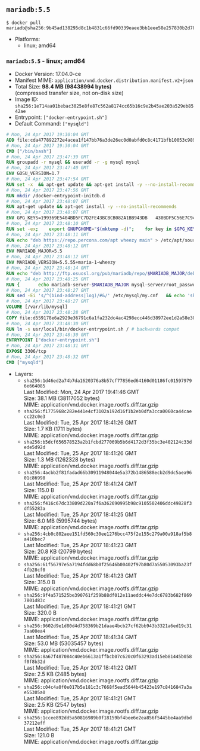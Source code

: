 ## `mariadb:5.5`

```console
$ docker pull mariadb@sha256:9b45ad138295d8c1b4831c66fd90339eaee3bb1eee58e257830b2d78fa11b471
```

-	Platforms:
	-	linux; amd64

### `mariadb:5.5` - linux; amd64

-	Docker Version: 17.04.0-ce
-	Manifest MIME: `application/vnd.docker.distribution.manifest.v2+json`
-	Total Size: **98.4 MB (98438994 bytes)**  
	(compressed transfer size, not on-disk size)
-	Image ID: `sha256:1e714aa01bebac3025e8fe87c562a8174cc65b16c9e2b45ae203a529eb8542ae`
-	Entrypoint: `["docker-entrypoint.sh"]`
-	Default Command: `["mysqld"]`

```dockerfile
# Mon, 24 Apr 2017 19:30:04 GMT
ADD file:cda477892272e4acea1f147bb76a3de26ec0d0abfd0c8c4171bfb10053c98985 in / 
# Mon, 24 Apr 2017 19:30:04 GMT
CMD ["/bin/bash"]
# Mon, 24 Apr 2017 23:47:39 GMT
RUN groupadd -r mysql && useradd -r -g mysql mysql
# Mon, 24 Apr 2017 23:47:40 GMT
ENV GOSU_VERSION=1.7
# Mon, 24 Apr 2017 23:47:54 GMT
RUN set -x 	&& apt-get update && apt-get install -y --no-install-recommends ca-certificates wget && rm -rf /var/lib/apt/lists/* 	&& wget -O /usr/local/bin/gosu "https://github.com/tianon/gosu/releases/download/$GOSU_VERSION/gosu-$(dpkg --print-architecture)" 	&& wget -O /usr/local/bin/gosu.asc "https://github.com/tianon/gosu/releases/download/$GOSU_VERSION/gosu-$(dpkg --print-architecture).asc" 	&& export GNUPGHOME="$(mktemp -d)" 	&& gpg --keyserver ha.pool.sks-keyservers.net --recv-keys B42F6819007F00F88E364FD4036A9C25BF357DD4 	&& gpg --batch --verify /usr/local/bin/gosu.asc /usr/local/bin/gosu 	&& rm -r "$GNUPGHOME" /usr/local/bin/gosu.asc 	&& chmod +x /usr/local/bin/gosu 	&& gosu nobody true 	&& apt-get purge -y --auto-remove ca-certificates wget
# Mon, 24 Apr 2017 23:47:56 GMT
RUN mkdir /docker-entrypoint-initdb.d
# Mon, 24 Apr 2017 23:48:07 GMT
RUN apt-get update && apt-get install -y --no-install-recommends 		apt-transport-https ca-certificates 		pwgen 	&& rm -rf /var/lib/apt/lists/*
# Mon, 24 Apr 2017 23:48:07 GMT
ENV GPG_KEYS=199369E5404BD5FC7D2FE43BCBCB082A1BB943DB 	430BDF5C56E7C94E848EE60C1C4CBDCDCD2EFD2A 	4D1BB29D63D98E422B2113B19334A25F8507EFA5
# Mon, 24 Apr 2017 23:48:10 GMT
RUN set -ex; 	export GNUPGHOME="$(mktemp -d)"; 	for key in $GPG_KEYS; do 		gpg --keyserver ha.pool.sks-keyservers.net --recv-keys "$key"; 	done; 	gpg --export $GPG_KEYS > /etc/apt/trusted.gpg.d/mariadb.gpg; 	rm -r "$GNUPGHOME"; 	apt-key list
# Mon, 24 Apr 2017 23:48:11 GMT
RUN echo "deb https://repo.percona.com/apt wheezy main" > /etc/apt/sources.list.d/percona.list 	&& { 		echo 'Package: *'; 		echo 'Pin: release o=Percona Development Team'; 		echo 'Pin-Priority: 998'; 	} > /etc/apt/preferences.d/percona
# Mon, 24 Apr 2017 23:48:12 GMT
ENV MARIADB_MAJOR=5.5
# Mon, 24 Apr 2017 23:48:12 GMT
ENV MARIADB_VERSION=5.5.55+maria-1~wheezy
# Mon, 24 Apr 2017 23:48:14 GMT
RUN echo "deb http://ftp.osuosl.org/pub/mariadb/repo/$MARIADB_MAJOR/debian wheezy main" > /etc/apt/sources.list.d/mariadb.list 	&& { 		echo 'Package: *'; 		echo 'Pin: release o=MariaDB'; 		echo 'Pin-Priority: 999'; 	} > /etc/apt/preferences.d/mariadb
# Mon, 24 Apr 2017 23:48:25 GMT
RUN { 		echo mariadb-server-$MARIADB_MAJOR mysql-server/root_password password 'unused'; 		echo mariadb-server-$MARIADB_MAJOR mysql-server/root_password_again password 'unused'; 	} | debconf-set-selections 	&& apt-get update 	&& apt-get install -y 		mariadb-server=$MARIADB_VERSION 		percona-xtrabackup 		socat 	&& rm -rf /var/lib/apt/lists/* 	&& sed -ri 's/^user\s/#&/' /etc/mysql/my.cnf /etc/mysql/conf.d/* 	&& rm -rf /var/lib/mysql && mkdir -p /var/lib/mysql /var/run/mysqld 	&& chown -R mysql:mysql /var/lib/mysql /var/run/mysqld 	&& chmod 777 /var/run/mysqld
# Mon, 24 Apr 2017 23:48:27 GMT
RUN sed -Ei 's/^(bind-address|log)/#&/' /etc/mysql/my.cnf 	&& echo 'skip-host-cache\nskip-name-resolve' | awk '{ print } $1 == "[mysqld]" && c == 0 { c = 1; system("cat") }' /etc/mysql/my.cnf > /tmp/my.cnf 	&& mv /tmp/my.cnf /etc/mysql/my.cnf
# Mon, 24 Apr 2017 23:48:27 GMT
VOLUME [/var/lib/mysql]
# Mon, 24 Apr 2017 23:48:28 GMT
COPY file:d559178e6a2929e36791c6a1fa232dc4ac4298ecc446d38972ee1d2a58e30621 in /usr/local/bin/ 
# Mon, 24 Apr 2017 23:48:30 GMT
RUN ln -s usr/local/bin/docker-entrypoint.sh / # backwards compat
# Mon, 24 Apr 2017 23:48:30 GMT
ENTRYPOINT ["docker-entrypoint.sh"]
# Mon, 24 Apr 2017 23:48:31 GMT
EXPOSE 3306/tcp
# Mon, 24 Apr 2017 23:48:32 GMT
CMD ["mysqld"]
```

-	Layers:
	-	`sha256:1d46ed2a74b7da1620376a8b57cf77856ed64160d01186fc015979796e664085`  
		Last Modified: Mon, 24 Apr 2017 19:41:46 GMT  
		Size: 38.1 MB (38117052 bytes)  
		MIME: application/vnd.docker.image.rootfs.diff.tar.gzip
	-	`sha256:f1775968c282e441e4cf3102a192d16f1b2eb0dfa3cca0060ca44caecc22c0e3`  
		Last Modified: Tue, 25 Apr 2017 18:41:26 GMT  
		Size: 1.7 KB (1711 bytes)  
		MIME: application/vnd.docker.image.rootfs.diff.tar.gzip
	-	`sha256:b5dcf656578523a2b1fcbd277069b5b6d4172d3f35bc3e402124c33dede5d92d`  
		Last Modified: Tue, 25 Apr 2017 18:41:26 GMT  
		Size: 1.3 MB (1262328 bytes)  
		MIME: application/vnd.docker.image.rootfs.diff.tar.gzip
	-	`sha256:4acbb2f81fadad66b30911948044e5a372b1486588ecb2d9dc5aea9601c86998`  
		Last Modified: Tue, 25 Apr 2017 18:41:24 GMT  
		Size: 115.0 B  
		MIME: application/vnd.docker.image.rootfs.diff.tar.gzip
	-	`sha256:f416c67dc33809d220a7f6a362690995b98c9105502406ddc49828f3df55283a`  
		Last Modified: Tue, 25 Apr 2017 18:41:25 GMT  
		Size: 6.0 MB (5995744 bytes)  
		MIME: application/vnd.docker.image.rootfs.diff.tar.gzip
	-	`sha256:4cb0c802aee151fd560c30ee1276bcc475f2e155c279a00a918af5b8a410bec7`  
		Last Modified: Tue, 25 Apr 2017 18:41:23 GMT  
		Size: 20.8 KB (20799 bytes)  
		MIME: application/vnd.docker.image.rootfs.diff.tar.gzip
	-	`sha256:61f56797e5a7194fdd68b0f25646b00402f97b80d7a55053093ba23f4fb28cf0`  
		Last Modified: Tue, 25 Apr 2017 18:41:23 GMT  
		Size: 315.0 B  
		MIME: application/vnd.docker.image.rootfs.diff.tar.gzip
	-	`sha256:9f4a571525be390761f259b88df012e11aeddc44e7dc6783b682f8697801d83c`  
		Last Modified: Tue, 25 Apr 2017 18:41:21 GMT  
		Size: 320.0 B  
		MIME: application/vnd.docker.image.rootfs.diff.tar.gzip
	-	`sha256:9602d9e1d80d4d758369b21daae4bcb27cf62bb943b3321a6ed19c317aa00ea4`  
		Last Modified: Tue, 25 Apr 2017 18:41:34 GMT  
		Size: 53.0 MB (53035457 bytes)  
		MIME: application/vnd.docker.image.rootfs.diff.tar.gzip
	-	`sha256:8a67f487084c40eb6613a1ffbcb07c620c0f63293ad15eb81445b058f0f8b32d`  
		Last Modified: Tue, 25 Apr 2017 18:41:22 GMT  
		Size: 2.5 KB (2485 bytes)  
		MIME: application/vnd.docker.image.rootfs.diff.tar.gzip
	-	`sha256:c04c4a0f0e017b5e181c3c7668f5ead5644b45423e197c8416847a3ae55305a0`  
		Last Modified: Tue, 25 Apr 2017 18:41:21 GMT  
		Size: 2.5 KB (2547 bytes)  
		MIME: application/vnd.docker.image.rootfs.diff.tar.gzip
	-	`sha256:1ccee892dd5a50816989b0f18159bf4bee6e2ea856f5445be4aa9dbd37212eff`  
		Last Modified: Tue, 25 Apr 2017 18:41:21 GMT  
		Size: 121.0 B  
		MIME: application/vnd.docker.image.rootfs.diff.tar.gzip
